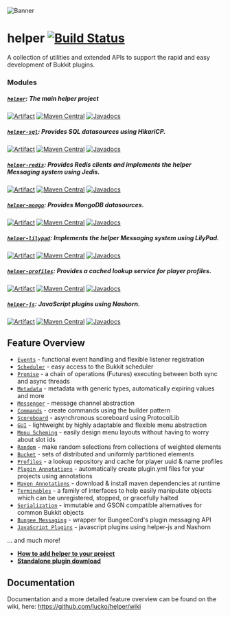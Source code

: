 ![](https://i.imgur.com/zllxTFp.png "Banner")
# helper [![Build Status](https://ci.lucko.me/job/helper/badge/icon)](https://ci.lucko.me/job/helper/)
A collection of utilities and extended APIs to support the rapid and easy development of Bukkit plugins.

### Modules
##### [`helper`](https://github.com/lucko/helper/tree/master/helper): The main helper project
[![Artifact](https://img.shields.io/badge/build-artifact-brightgreen.svg)](https://ci.lucko.me/job/helper/lastSuccessfulBuild/artifact/helper/target/helper.jar) [![Maven Central](https://maven-badges.herokuapp.com/maven-central/me.lucko/helper/badge.svg)](https://maven-badges.herokuapp.com/maven-central/me.lucko/helper) [![Javadocs](https://javadoc.io/badge/me.lucko/helper.svg)](https://javadoc.io/doc/me.lucko/helper)

##### [`helper-sql`](https://github.com/lucko/helper/tree/master/helper-sql): Provides SQL datasources using HikariCP.
[![Artifact](https://img.shields.io/badge/build-artifact-brightgreen.svg)](https://ci.lucko.me/job/helper/lastSuccessfulBuild/artifact/helper-sql/target/helper-sql.jar) [![Maven Central](https://maven-badges.herokuapp.com/maven-central/me.lucko/helper-sql/badge.svg)](https://maven-badges.herokuapp.com/maven-central/me.lucko/helper-sql) [![Javadocs](https://javadoc.io/badge/me.lucko/helper-sql.svg)](https://javadoc.io/doc/me.lucko/helper-sql)

##### [`helper-redis`](https://github.com/lucko/helper/tree/master/helper-redis): Provides Redis clients and implements the helper Messaging system using Jedis.
[![Artifact](https://img.shields.io/badge/build-artifact-brightgreen.svg)](https://ci.lucko.me/job/helper/lastSuccessfulBuild/artifact/helper-redis/target/helper-redis.jar) [![Maven Central](https://maven-badges.herokuapp.com/maven-central/me.lucko/helper-redis/badge.svg)](https://maven-badges.herokuapp.com/maven-central/me.lucko/helper-redis) [![Javadocs](https://javadoc.io/badge/me.lucko/helper-redis.svg)](https://javadoc.io/doc/me.lucko/helper-redis)

##### [`helper-mongo`](https://github.com/lucko/helper/tree/master/helper-mongo): Provides MongoDB datasources.
[![Artifact](https://img.shields.io/badge/build-artifact-brightgreen.svg)](https://ci.lucko.me/job/helper/lastSuccessfulBuild/artifact/helper-mongo/target/helper-mongo.jar) [![Maven Central](https://maven-badges.herokuapp.com/maven-central/me.lucko/helper-mongo/badge.svg)](https://maven-badges.herokuapp.com/maven-central/me.lucko/helper-mongo) [![Javadocs](https://javadoc.io/badge/me.lucko/helper-mongo.svg)](https://javadoc.io/doc/me.lucko/helper-mongo)

##### [`helper-lilypad`](https://github.com/lucko/helper/tree/master/helper-lilypad): Implements the helper Messaging system using LilyPad.
[![Artifact](https://img.shields.io/badge/build-artifact-brightgreen.svg)](https://ci.lucko.me/job/helper/lastSuccessfulBuild/artifact/helper-lilypad/target/helper-lilypad.jar) [![Maven Central](https://maven-badges.herokuapp.com/maven-central/me.lucko/helper-lilypad/badge.svg)](https://maven-badges.herokuapp.com/maven-central/me.lucko/helper-lilypad) [![Javadocs](https://javadoc.io/badge/me.lucko/helper-lilypad.svg)](https://javadoc.io/doc/me.lucko/helper-lilypad)

##### [`helper-profiles`](https://github.com/lucko/helper/tree/master/helper-profiles): Provides a cached lookup service for player profiles.
[![Artifact](https://img.shields.io/badge/build-artifact-brightgreen.svg)](https://ci.lucko.me/job/helper/lastSuccessfulBuild/artifact/helper-profiles/target/helper-profiles.jar) [![Maven Central](https://maven-badges.herokuapp.com/maven-central/me.lucko/helper-profiles/badge.svg)](https://maven-badges.herokuapp.com/maven-central/me.lucko/helper-profiles) [![Javadocs](https://javadoc.io/badge/me.lucko/helper-profiles.svg)](https://javadoc.io/doc/me.lucko/helper-profiles)

##### [`helper-js`](https://github.com/lucko/helper/tree/master/helper-js): JavaScript plugins using Nashorn.
[![Artifact](https://img.shields.io/badge/build-artifact-brightgreen.svg)](https://ci.lucko.me/job/helper/lastSuccessfulBuild/artifact/helper-js/target/helper-js.jar) [![Maven Central](https://maven-badges.herokuapp.com/maven-central/me.lucko/helper-js/badge.svg)](https://maven-badges.herokuapp.com/maven-central/me.lucko/helper-js) [![Javadocs](https://javadoc.io/badge/me.lucko/helper-js.svg)](https://javadoc.io/doc/me.lucko/helper-js)

## Feature Overview

* [`Events`](https://github.com/lucko/helper/wiki/helper:-Events) - functional event handling and flexible listener registration
* [`Scheduler`](https://github.com/lucko/helper/wiki/helper:-Scheduler) - easy access to the Bukkit scheduler
* [`Promise`](https://github.com/lucko/helper/wiki/helper:-Promise) - a chain of operations (Futures) executing between both sync and async threads
* [`Metadata`](https://github.com/lucko/helper/wiki/helper:-Metadata) - metadata with generic types, automatically expiring values and more
* [`Messenger`](https://github.com/lucko/helper/wiki/helper:-Messenger) - message channel abstraction
* [`Commands`](https://github.com/lucko/helper/wiki/helper:-Commands) - create commands using the builder pattern
* [`Scoreboard`](https://github.com/lucko/helper/wiki/helper:-Scoreboard) - asynchronous scoreboard using ProtocolLib
* [`GUI`](https://github.com/lucko/helper/wiki/helper:-GUI) - lightweight by highly adaptable and flexible menu abstraction
* [`Menu Scheming`](https://github.com/lucko/helper/wiki/helper:-Menu-Scheming) - easily design menu layouts without having to worry about slot ids
* [`Random`](https://github.com/lucko/helper/wiki/helper:-Random) - make random selections from collections of weighted elements
* [`Bucket`](https://github.com/lucko/helper/wiki/helper:-Bucket) - sets of distributed and uniformly partitioned elements
* [`Profiles`](https://github.com/lucko/helper/wiki/helper:-Profiles) - a lookup repository and cache for player uuid & name profiles
* [`Plugin Annotations`](https://github.com/lucko/helper/wiki/helper:-Plugin-Annotations) - automatically create plugin.yml files for your projects using annotations
* [`Maven Annotations`](https://github.com/lucko/helper/wiki/helper:-Maven-Annotations) - download & install maven dependencies at runtime
* [`Terminables`](https://github.com/lucko/helper/wiki/helper:-Terminables) - a family of interfaces to help easily manipulate objects which can be unregistered, stopped, or gracefully halted
* [`Serialization`](https://github.com/lucko/helper/wiki/helper:-Serialization) - immutable and GSON compatible alternatives for common Bukkit objects
* [`Bungee Messaging`](https://github.com/lucko/helper/wiki/helper:-Bungee-Messaging) - wrapper for BungeeCord's plugin messaging API
* [`JavaScript Plugins`](https://github.com/lucko/helper/wiki/helper-js:-Introduction) - javascript plugins using helper-js and Nashorn

... and much more!

* [**How to add helper to your project**](https://github.com/lucko/helper/wiki/General:-Using-helper)
* [**Standalone plugin download**](https://ci.lucko.me/job/helper/)


## Documentation

Documentation and a more detailed feature overview can be found on the wiki, here: https://github.com/lucko/helper/wiki
